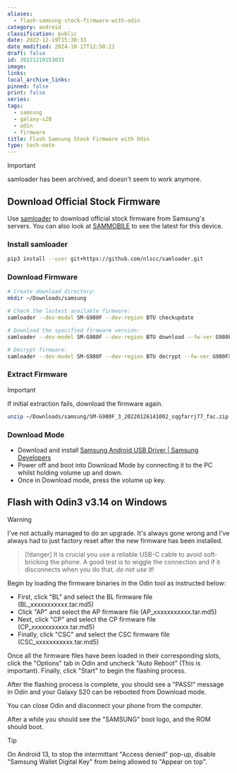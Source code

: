 ```yaml
---
aliases:
  - flash-samsung-stock-firmware-with-odin
category: android
classification: public
date: 2022-12-19T15:30:33
date_modified: 2024-10-17T12:50:21
draft: false
id: 20221219153033
image: 
links: 
local_archive_links: 
pinned: false
print: false
series: 
tags:
  - samsung
  - galaxy-s20
  - odin
  - firmware
title: Flash Samsung Stock Firmware with Odin
type: tech-note
---
```


> [!important]
> samloader has been archived, and doesn't seem to work anymore.

## Download Official Stock Firmware

Use [samloader](https://github.com/nlscc/samloader) to download official stock firmware from Samsung's servers. You can also look at [SAMMOBILE](https://www.sammobile.com/samsung/galaxy-s20/firmware/SM-G980F/BTU/#SM-G980F) to see the latest for this device.

### Install samloader

```sh
pip3 install --user git+https://github.com/nlscc/samloader.git
```

### Download Firmware

```sh
# Create download directory:
mkdir ~/Downloads/samsung

# Check the lastest available firmware:
samloader --dev-model SM-G980F --dev-region BTU checkupdate

# Download the specified firmware version:
samloader --dev-model SM-G980F --dev-region BTU download --fw-ver G980FXXUDEVA9/G980FOXMDEVA9/G980FXXUDEVA9/G980FXXUDEVA9 --out-dir ~/Downloads/samsung

# Decrypt firmware:
samloader --dev-model SM-G980F --dev-region BTU decrypt --fw-ver G980FXXUDEVA9/G980FOXMDEVA9/G980FXXUDEVA9/G980FXXUDEVA9 --enc-ver 4 --in-file ~/Downloads/samsung/SM-G980F_3_20220126141002_sqgfarrj77_fac.zip.enc4 --out-file ~/Downloads/samsung/SM-G980F_3_20220126141002_sqgfarrj77_fac.zip
```

### Extract Firmware

> [!important]
> If initial extraction fails, download the firmware again.

```sh
unzip ~/Downloads/samsung/SM-G980F_3_20220126141002_sqgfarrj77_fac.zip -d ~/Downloads/samsung/
```

### Download Mode

- Download and install [Samsung Android USB Driver | Samsung Developers](https://developer.samsung.com/android-usb-driver)
- Power off and boot into Download Mode by connecting it to the PC whilst holding volume up and down.
- Once in Download mode, press the volume up key.

## Flash with Odin3 v3.14 on Windows

> [!warning]
> I've not actually managed to do an upgrade. It's always gone wrong and I've always had to just factory reset after the new firmware has been installed.

> [!danger]
> It is crucial you use a reliable USB-C cable to avoid soft-bricking the phone. A good test is to wiggle the connection and if it disconnects when you do that, _do not use it_!

Begin by loading the firmware binaries in the Odin tool as instructed below:

- First, click "BL" and select the BL firmware file (BL_xxxxxxxxxxx.tar.md5)
- Click "AP" and select the AP firmware file (AP_xxxxxxxxxxx.tar.md5)
- Next, click "CP" and select the CP firmware file (CP_xxxxxxxxxxx.tar.md5)
- Finally, click "CSC" and select the CSC firmware file (CSC_xxxxxxxxxxx.tar.md5)

Once all the firmware files have been loaded in their corresponding slots, click the "Options" tab in Odin and uncheck "Auto Reboot" (This is important). Finally, click "Start" to begin the flashing process.

After the flashing process is complete, you should see a "PASS!" message in Odin and your Galaxy S20 can be rebooted from Download mode. 

You can close Odin and disconnect your phone from the computer.

After a while you should see the "SAMSUNG" boot logo, and the ROM should boot.

> [!tip]
> On Android 13, to stop the intermittant "Access denied" pop-up, disable "Samsung Wallet Digital Key" from being allowed to "Appear on top".

